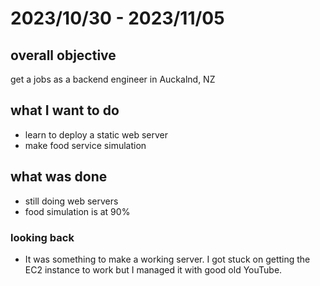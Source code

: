# 2023/10/30 - 2023/11/05

## overall objective
get a jobs as a backend engineer in Auckalnd, NZ

## what I want to do
- learn to deploy a static web server
- make food service simulation
## what was done
- still doing web servers
- food simulation is at 90%
### looking back
- It was something to make a working server. I got stuck on getting the EC2 instance to work but I managed it with good old YouTube.
